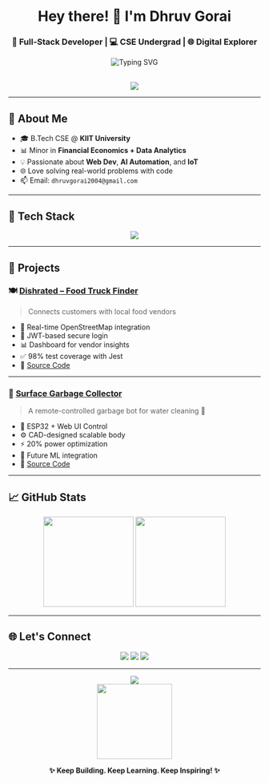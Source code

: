 <!-- 🌟 Dhruv Gorai's GitHub Profile README -->

<h1 align="center">Hey there! 👋 I'm <b>Dhruv Gorai</b></h1>
<h3 align="center">🚀 Full-Stack Developer | 💻 CSE Undergrad | 🌐 Digital Explorer</h3>

<div align="center">
  <img src="https://readme-typing-svg.herokuapp.com?font=Fira+Code&weight=500&size=22&duration=3000&pause=1000&color=00FFFF&center=true&vCenter=true&width=550&lines=Frontend+Wizard+🧙‍♂️;Open+Source+Contributor+🌍;Tech+Enthusiast+💡;Always+learning+new+things+🧠;Building+cool+projects+🚀" alt="Typing SVG" />
</div>

<br/>

<p align="center">
  <img src="https://media1.giphy.com/media/v1.Y2lkPTc5MGI3NjExMDA2dTRpemJxcGc1OWM3Nm9kYm1kY243Z2k1YW9nbHc1amt6OTcxNyZlcD12MV9pbnRlcm5hbF9naWZfYnlfaWQmY3Q9Zw/ENY5vJgJPEfG3Ym14H/giphy.gif"/>
</p>

---

## 🌟 About Me

- 🎓 B.Tech CSE @ **KIIT University**
- 📊 Minor in **Financial Economics + Data Analytics**
- 💡 Passionate about **Web Dev**, **AI Automation**, and **IoT**
- 🌐 Love solving real-world problems with code
- 📫 Email: `dhruvgorai2004@gmail.com`

---

## 🧰 Tech Stack

<p align="center">
  <img src="https://skillicons.dev/icons?i=js,react,nextjs,nodejs,mongodb,mysql,java,cpp,python,html,css,git,github,linux,vscode" />
</p>

---

## 🚀 Projects

### 🍽️ [Dishrated – Food Truck Finder](https://dishrated1.netlify.app/)
> Connects customers with local food vendors

- 📍 Real-time OpenStreetMap integration  
- 🔐 JWT-based secure login  
- 📊 Dashboard for vendor insights  
- ✅ 98% test coverage with Jest  
- 🔗 [Source Code](https://github.com/Dcodder33/dishrated)

---

### 🧹 [Surface Garbage Collector](https://github.com/Dcodder33/Surface-garbage-collector)
> A remote-controlled garbage bot for water cleaning 🌊

- 🔧 ESP32 + Web UI Control  
- ⚙️ CAD-designed scalable body  
- ⚡ 20% power optimization  
- 🤖 Future ML integration  
- 🔗 [Source Code](https://github.com/Dcodder33/Surface-garbage-collector)

---

## 📈 GitHub Stats

<p align="center">
  <img src="https://github-readme-stats.vercel.app/api?username=Dcodder33&show_icons=true&theme=tokyonight&count_private=true&hide=issues" height="180"/>
  <img src="https://github-readme-streak-stats.herokuapp.com?user=Dcodder33&theme=tokyonight" height="180"/>
</p>

---

## 🌐 Let's Connect

<p align="center">
  <a href="https://github.com/Dcodder33"><img src="https://img.shields.io/badge/GitHub-000?style=for-the-badge&logo=github&logoColor=white"/></a>
  <a href="https://linkedin.com/in/dhruv-gorai-778b7b278"><img src="https://img.shields.io/badge/LinkedIn-0077B5?style=for-the-badge&logo=linkedin&logoColor=white"/></a>
  <a href="mailto:dhruvgorai2004@gmail.com"><img src="https://img.shields.io/badge/Gmail-D14836?style=for-the-badge&logo=gmail&logoColor=white"/></a>
</p>

---

<p align="center">
  <img src="https://komarev.com/ghpvc/?username=Dcodder33&label=Profile+Views&color=brightgreen" />
  <br/>
  <img src="https://media.giphy.com/media/26tPoyDhjiJ2g7rEs/giphy.gif" width="150" />
</p>

<p align="center"><b>✨ Keep Building. Keep Learning. Keep Inspiring! ✨</b></p>
